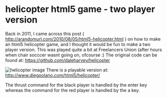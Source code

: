 helicopter html5 game - two player version
==========================================
Back in 2011, I came across this post ( http://arandomurl.com/2010/08/05/html5-helicopter.html )
on how to make an html5 helicopter game, and I thought it would be fun to make a two player version.
This was played quite a bit at Freelancers Union (after hours when chair socccer wasnt going on, ofcourse :)
The original code can be found at: https://github.com/daleharvey/helicopter

![helicopter image](https://raw.github.com/diegoolano/helicopter/master/helicopters.png)
There is a playable version at:   http://www.diegoolano.com/html5/helicopter/

The thrust command for the black player is handled by the enter key 
whereas the command for the red player is handled by the a key.
